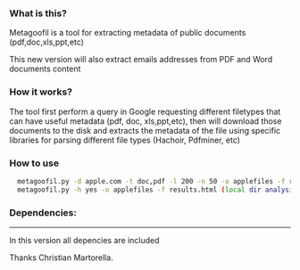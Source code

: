 
### What is this?

Metagoofil is a tool for extracting metadata of public documents (pdf,doc,xls,ppt,etc)

This new version will also extract emails addresses from PDF and Word documents content

### How it works?

The tool first perform a query in Google requesting different filetypes that can have useful metadata (pdf, doc, xls,ppt,etc), then will download those documents to the disk and extracts the metadata of the file using specific libraries for parsing different file types (Hachoir, Pdfminer, etc)


### How to use
```bash
  metagoofil.py -d apple.com -t doc,pdf -l 200 -n 50 -o applefiles -f results.html
  metagoofil.py -h yes -o applefiles -f results.html (local dir analysis)
```

### Dependencies:
------------
In this version all depencies are included


Thanks Christian Martorella. 
